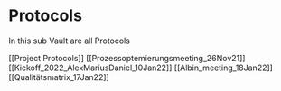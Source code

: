 # Protocols

In this sub Vault are all Protocols

[[Project Protocols]]
[[Prozessoptemierungsmeeting_26Nov21]]
[[Kickoff_2022_AlexMariusDaniel_10Jan22]]
[[Albin_meeting_18Jan22]]
[[Qualitätsmatrix_17Jan22]]
